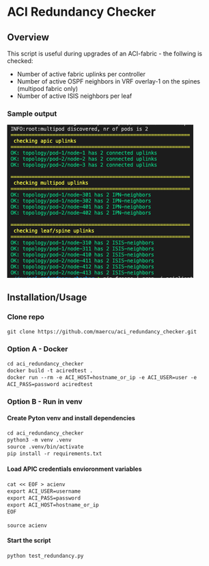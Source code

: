 # ACI Redundancy Checker

## Overview

This script is useful during upgrades of an ACI-fabric - the follwing is checked:
 - Number of active fabric uplinks per controller
 - Number of active OSPF neighbors in VRF overlay-1 on the spines (multipod fabric only)
 - Number of active ISIS neighbors per leaf

### Sample output

![Sample Output](/images/sample_output.png?raw=true)

## Installation/Usage

### Clone repo

    git clone https://github.com/maercu/aci_redundancy_checker.git

### Option A - Docker
    cd aci_redundancy_checker
    docker build -t aciredtest .
    docker run --rm -e ACI_HOST=hostname_or_ip -e ACI_USER=user -e ACI_PASS=password aciredtest

### Option B - Run in venv

#### Create Pyton venv and install dependencies

    cd aci_redundancy_checker
    python3 -m venv .venv
    source .venv/bin/activate
    pip install -r requirements.txt

#### Load APIC credentials envioronment variables  
    
    cat << EOF > acienv 
    export ACI_USER=username
    export ACI_PASS=password
    export ACI_HOST=hostname_or_ip
    EOF

    source acienv

#### Start the script

    python test_redundancy.py
